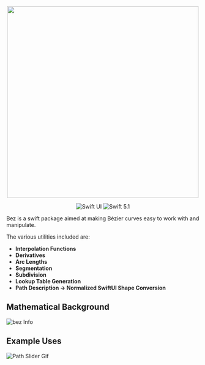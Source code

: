 <p align="center">
    <img src ="bezLogo.svg" width=500 />
</p>

<p align="center">
    <img src="https://img.shields.io/badge/platform-SwiftUI-red.svg" alt="Swift UI" />
    <img src="https://img.shields.io/badge/Swift-5.1-orange.svg" alt="Swift 5.1" />
</p>

Bez is a swift package aimed at making Bézier curves easy to work with and manipulate. 

The various utilities included are: 
* **Interpolation Functions**
* **Derivatives**
* **Arc Lengths**
* **Segmentation**
* **Subdivision** 
* **Lookup Table Generation**
* **Path Description -> Normalized SwiftUI Shape Conversion**


## Mathematical Background 

![bez Info](bezMath.svg)


## Example Uses 

<img src="https://github.com/kieranb662/SlidersExamples/blob/master/Sliders%20Media/PSliderExample.gif" alt="Path Slider Gif">
